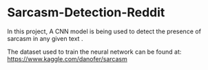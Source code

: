 # Sarcasm-Detection-Reddit

In this project, A CNN model is being used to detect the presence of sarcasm in any given text .

The dataset used to train the neural network can be found at: https://www.kaggle.com/danofer/sarcasm
